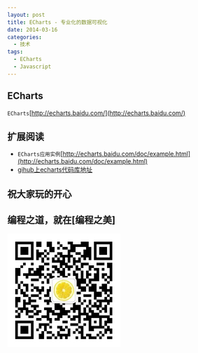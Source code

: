 ```yaml
---
layout: post
title: ECharts - 专业化的数据可视化
date: 2014-03-16
categories:
  - 技术
tags:
  - ECharts
  - Javascript
---
```

## ECharts

`ECharts`[http://echarts.baidu.com/](http://echarts.baidu.com/)


## 扩展阅读

* `ECharts应用实例`[http://echarts.baidu.com/doc/example.html](http://echarts.baidu.com/doc/example.html)
* [gihub上echarts代码库地址](https://github.com/ecomfe/echarts)


## 祝大家玩的开心

## 编程之道，就在[编程之美]

![编程之美](/img/weixin_qr.jpg)

